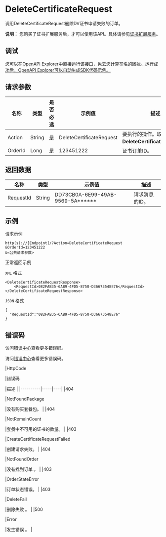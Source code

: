 # DeleteCertificateRequest

调用DeleteCertificateRequest删除DV证书申请失败的订单。

**说明：** 您购买了证书扩展服务后，才可以使用该API。具体请参见[证书扩展服务](~~165099~~)。

## 调试

[您可以在OpenAPI Explorer中直接运行该接口，免去您计算签名的困扰。运行成功后，OpenAPI Explorer可以自动生成SDK代码示例。](https://api.aliyun.com/#product=cas&api=DeleteCertificateRequest&type=RPC&version=2020-04-07)

## 请求参数

|名称|类型|是否必选|示例值|描述|
|--|--|----|---|--|
|Action|String|是|DeleteCertificateRequest|要执行的操作。取值：**DeleteCertificateRequest**。 |
|OrderId|Long|是|123451222|证书订单ID。 |

## 返回数据

|名称|类型|示例值|描述|
|--|--|---|--|
|RequestId|String|DD73CB0A-6E99-49AB-9569-5A\*\*\*\*\*\*|请求消息的ID。 |

## 示例

请求示例

```
http(s)://[Endpoint]/?Action=DeleteCertificateRequest
&OrderId=123451222
&<公共请求参数>
```

正常返回示例

`XML` 格式

```
<DeleteCertificateRequestResponse>
    <RequestId>082FAB35-6AB9-4FD5-8750-D36673548E76</RequestId>
</DeleteCertificateRequestResponse>
```

`JSON` 格式

```
{
  "RequestId":"082FAB35-6AB9-4FD5-8750-D36673548E76"
}
```

## 错误码

访问[错误中心](https://error-center.aliyun.com/status/product/cas)查看更多错误码。

访问[错误中心](https://error-center.alibabacloud.com/status/product/cas)查看更多错误码。

|HttpCode

|错误码

|描述 |
|----------|-----|----|
|404

|NotFoundPackage

|没有购买套餐包。 |
|404

|NotRemainCount

|套餐中不可用的证书的数量。 |
|403

|CreateCertificateRequestFailed

|创建请求失败。 |
|404

|NotFoundOrder

|没有找到订单 。 |
|403

|OrderStateError

|订单状态错误。 |
|403

|DeleteFail

|删除失败 。 |
|500

|Error

|发生错误 。 |

